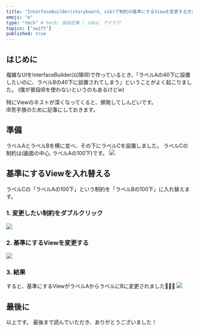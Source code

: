 ```yaml
---
title: "InterfaceBuilder(storyboard, xib)で制約の基準にするViewを変更する方法"
emoji: "⚙️"
type: "tech" # tech: 技術記事 / idea: アイデア
topics: ["swift"]
published: true
---
```

## はじめに
複雑なUIをInterfaceBuilder(以降IB)で作っているとき、「ラベルAの40下に設置したいのに、ラベルBの40下に設置されてしまう」ということがよく起こりました。
(僕が普段IBを使わないというのもあるけどw)  

特にViewのネストが深くなってくると、頻発してしんどいです。  
IB苦手族のために記事にしておきます。

## 準備
ラベルAとラベルBを横に並べ、その下にラベルCを設置しました。
ラベルCの制約は(画面の中心, ラベルAの100下)です。
![](https://storage.googleapis.com/zenn-user-upload/047a6c1d28c5-20221112.png)

## 基準にするViewを入れ替える
ラベルCの「ラベルAの100下」という制約を「ラベルBの100下」に入れ替えます。

### 1. 変更したい制約をダブルクリック
![](https://storage.googleapis.com/zenn-user-upload/750554e651c6-20221112.png)

### 2. 基準にするViewを変更する
![](https://storage.googleapis.com/zenn-user-upload/543c774815f8-20221112.png)

### 3. 結果
すると、基準にするViewがラベルAからラベルにBに変更されました🎉🎉🎉
![](https://storage.googleapis.com/zenn-user-upload/7090d0cbf9a4-20221112.png)

  

## 最後に
以上です。
最後まで読んでいただき、ありがとうございました！